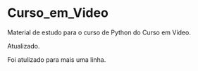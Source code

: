 # Curso_em_Video
Material de estudo para o curso de Python do Curso em Vídeo.

Atualizado.

Foi atulizado para mais uma linha.